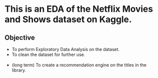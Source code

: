 # This is an EDA of the Netflix Movies and Shows dataset on Kaggle.

## Objective
<ul>
<li>To perform Exploratory Data Analysis on the dataset.</li>
<li>To clean the dataset for further use.</li><br>
<li>(long term) To create a recommendation engine on the titles in the library.</li>
</ul>